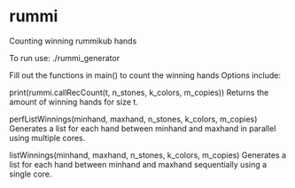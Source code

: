 # rummi
Counting winning rummikub hands

To run use:
./rummi_generator

Fill out the functions in main() to count the winning hands
Options include:

print(rummi.callRecCount(t, n_stones, k_colors, m_copies))
Returns the amount of winning hands for size t.

perfListWinnings(minhand, maxhand, n_stones, k_colors, m_copies)
Generates a list for each hand between minhand and maxhand in parallel using multiple cores.

listWinnings(minhand, maxhand, n_stones, k_colors, m_copies)
Generates a list for each hand between minhand and maxhand sequentially using a single core.
